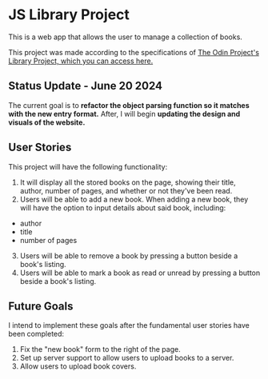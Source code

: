 # JS Library Project
This is a web app that allows the user to manage a collection of books.

This project was made according to the specifications of [The Odin Project's Library Project, which you can access here.](https://www.theodinproject.com/lessons/node-path-javascript-library)

## Status Update - June 20 2024
The current goal is to **refactor the object parsing function so it matches with the new entry format.** After, I will begin **updating the design and visuals of the website.**

## User Stories
This project will have the following functionality:

1. It will display all the stored books on the page, showing their title, author, number of pages, and whether or not they've been read.
2. Users will be able to add a new book. When adding a new book, they will have the option to input details about said book, including:
- author
- title
- number of pages
3. Users will be able to remove a book by pressing a button beside a book's listing.
4. Users will be able to mark a book as read or unread by pressing a button beside a book's listing.

## Future Goals
I intend to implement these goals after the fundamental user stories have been completed:
1. Fix the "new book" form to the right of the page.
2. Set up server support to allow users to upload books to a server.
3. Allow users to upload book covers.